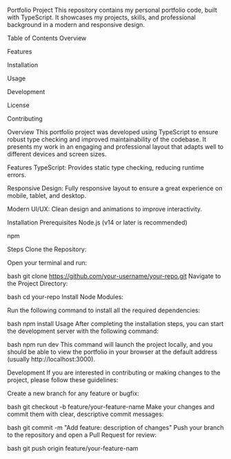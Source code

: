 Portfolio Project
This repository contains my personal portfolio code, built with TypeScript. It showcases my projects, skills, and professional background in a modern and responsive design.

Table of Contents
Overview

Features

Installation

Usage

Development

License

Contributing

Overview
This portfolio project was developed using TypeScript to ensure robust type checking and improved maintainability of the codebase. It presents my work in an engaging and professional layout that adapts well to different devices and screen sizes.

Features
TypeScript: Provides static type checking, reducing runtime errors.

Responsive Design: Fully responsive layout to ensure a great experience on mobile, tablet, and desktop.

Modern UI/UX: Clean design and animations to improve interactivity.

Installation
Prerequisites
Node.js (v14 or later is recommended)

npm

Steps
Clone the Repository:

Open your terminal and run:

bash
git clone https://github.com/your-username/your-repo.git
Navigate to the Project Directory:

bash
cd your-repo
Install Node Modules:

Run the following command to install all the required dependencies:

bash
npm install
Usage
After completing the installation steps, you can start the development server with the following command:

bash
npm run dev
This command will launch the project locally, and you should be able to view the portfolio in your browser at the default address (usually http://localhost:3000).

Development
If you are interested in contributing or making changes to the project, please follow these guidelines:

Create a new branch for any feature or bugfix:

bash
git checkout -b feature/your-feature-name
Make your changes and commit them with clear, descriptive commit messages:

bash
git commit -m "Add feature: description of changes"
Push your branch to the repository and open a Pull Request for review:

bash
git push origin feature/your-feature-nam
